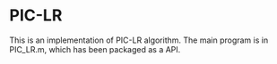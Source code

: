 # PIC-LR
This is an implementation of PIC-LR algorithm. The main program is in PIC_LR.m, which has been packaged as a API.

